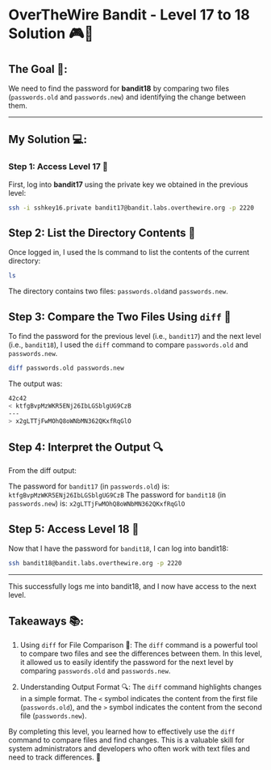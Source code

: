 # OverTheWire Bandit - Level 17 to 18 Solution 🎮🔐

## The Goal 🎯:
We need to find the password for **bandit18** by comparing two files (`passwords.old` and `passwords.new`) and identifying the change between them.

---

## My Solution 💻:

### Step 1: Access Level 17 🔑
First, log into **bandit17** using the private key we obtained in the previous level:

```bash
ssh -i sshkey16.private bandit17@bandit.labs.overthewire.org -p 2220
```

## Step 2: List the Directory Contents 📂
Once logged in, I used the ls command to list the contents of the current directory:

```bash
ls
```

The directory contains two files: `passwords.old`and `passwords.new`.

## Step 3: Compare the Two Files Using `diff` 📝
To find the password for the previous level (i.e., `bandit17`) and the next level (i.e., `bandit18`), I used the `diff` command to compare `passwords.old` and `passwords.new`.

```bash
diff passwords.old passwords.new
```

The output was:

```bash
42c42
< ktfgBvpMzWKR5ENj26IbLGSblgUG9CzB
---
> x2gLTTjFwMOhQ8oWNbMN362QKxfRqGlO
```

## Step 4: Interpret the Output 🔍
From the diff output:

The password for `bandit17` (in `passwords.old`) is: `ktfgBvpMzWKR5ENj26IbLGSblgUG9CzB`
The password for `bandit18` (in `passwords.new`) is: `x2gLTTjFwMOhQ8oWNbMN362QKxfRqGlO`

## Step 5: Access Level 18 🔑
Now that I have the password for `bandit18`, I can log into bandit18:

```bash
ssh bandit18@bandit.labs.overthewire.org -p 2220
```

---

This successfully logs me into bandit18, and I now have access to the next level.

## Takeaways 📚:

1. Using `diff` for File Comparison 📝: The `diff` command is a powerful tool to compare two files and see the differences between them. In this level, it allowed us to easily identify the password for the next level by comparing `passwords.old` and `passwords.new`.

2. Understanding Output Format 🔍: The `diff` command highlights changes in a simple format. The `<` symbol indicates the content from the first file (`passwords.old`), and the `>` symbol indicates the content from the second file (`passwords.new`).

By completing this level, you learned how to effectively use the `diff` command to compare files and find changes. This is a valuable skill for system administrators and developers who often work with text files and need to track differences. 🚀

